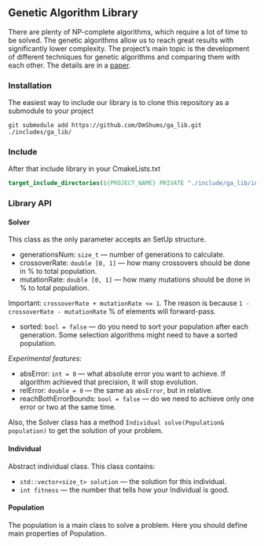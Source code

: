 ## Genetic Algorithm Library

There are plenty of NP-complete algorithms, which
require a lot of time to be solved. The genetic algorithms allow
us to reach great results with significantly lower complexity. The
project’s main topic is the development of different techniques
for genetic algorithms and comparing them with each other. 
The details are in a [paper](https://www.overleaf.com/project/65e82e6d956e437be5db1335).

### Installation
The easiest way to include our library is to clone this repository as a submodule to your project

```shell
git submodule add https://github.com/DmShums/ga_lib.git ./includes/ga_lib/
```

### Include

After that include library in your CmakeLists.txt

```cmake
target_include_directories(${PROJECT_NAME} PRIVATE "./include/ga_lib/include")
```

### Library API

#### Solver

This class as the only parameter accepts an SetUp structure.

- generationsNum: `size_t` — number of generations to calculate.
- crossoverRate: `double [0, 1]` — how many crossovers should be done in % to total population.
- mutationRate: `double [0, 1]` — how many mutations should be done in % to total population.

Important: `crossoverRate + mutationRate <= 1`. The reason is because `1 - crossoverRate - mutationRate` % of elements will forward-pass.

- sorted: `bool = false` — do you need to sort your population after each generation. Some selection algorithms might need to have a sorted population.

_Experimental features:_

- absError: `int = 0` — what absolute error you want to achieve. If algorithm achieved that precision, it will stop evolution.
- relError: `double = 0` — the same as `absError`, but in relative. 
- reachBothErrorBounds: `bool = false` — do we need to achieve only one error or two at the same time.

Also, the Solver class has a method `Individual solve(Population& population)` to get the solution of your problem.

#### Individual
Abstract individual class. This class contains:

- `std::vector<size_t> solution` — the solution for this individual.
- `int fitness` — the number that tells how your Individual is good.

#### Population
The population is a main class to solve a problem. Here you should define main properties of Population.

